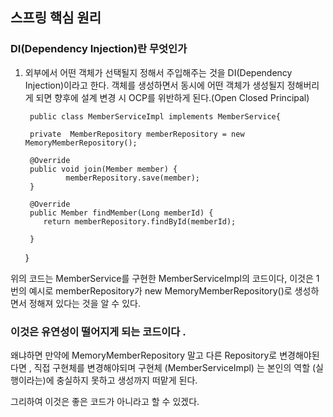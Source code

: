 ## 스프링 핵심 원리 


### DI(Dependency Injection)란 무엇인가
1. 외부에서 어떤 객체가 선택될지 정해서 주입해주는 것을 DI(Dependency Injection)이라고 한다.
객체를 생성하면서 동시에 어떤 객체가 생성될지 정해버리게 되면 향후에 설계 변경 시 OCP를 위반하게 된다.(Open Closed Principal)


      
        public class MemberServiceImpl implements MemberService{

        private  MemberRepository memberRepository = new MemoryMemberRepository();
    
        @Override
        public void join(Member member) {
                memberRepository.save(member);
        }
    
        @Override
        public Member findMember(Long memberId) {
           return memberRepository.findById(memberId);
    
        }
    }

위의 코드는 MemberService를 구현한 MemberServiceImpl의 코드이다, 이것은 1번의 예시로 
memberRepository가 new MemoryMemberRepository()로 생성하면서 정해져 있다는 것을 알 수 있다.

### 이것은 유연성이 떨어지게 되는 코드이다 . 
왜냐하면 만약에 MemoryMemberRepository 말고 다른 Repository로 변경해야된다면 , 직접 구현체를 변경해야되며 
구현체 (MemberServiceImpl) 는 본인의 역할 (실행이라는)에 충실하지 못하고 생성까지 떠맡게 된다.

그리하여 이것은 좋은 코드가 아니라고 할 수 있겠다.





